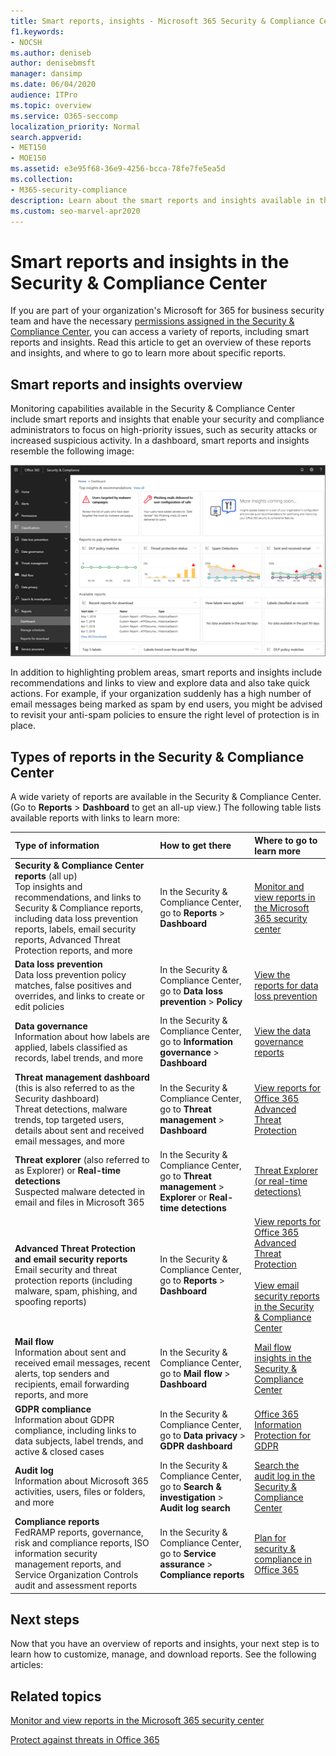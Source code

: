 ```yaml
---
title: Smart reports, insights - Microsoft 365 Security & Compliance Center
f1.keywords:
- NOCSH
ms.author: deniseb
author: denisebmsft
manager: dansimp
ms.date: 06/04/2020
audience: ITPro
ms.topic: overview
ms.service: O365-seccomp
localization_priority: Normal
search.appverid:
- MET150
- MOE150
ms.assetid: e3e95f68-36e9-4256-bcca-78fe7fe5ea5d
ms.collection: 
- M365-security-compliance
description: Learn about the smart reports and insights available in the Security and Compliance Center, and how to use them to view and explore data and take quick actions.
ms.custom: seo-marvel-apr2020
---
```


# Smart reports and insights in the Security &amp; Compliance Center

If you are part of your organization's Microsoft for 365 for business security team and have the necessary [permissions assigned in the Security &amp; Compliance Center](permissions-in-the-security-and-compliance-center.md), you can access a variety of reports, including smart reports and insights. Read this article to get an overview of these reports and insights, and where to go to learn more about specific reports.
      
## Smart reports and insights overview

Monitoring capabilities available in the Security &amp; Compliance Center include smart reports and insights that enable your security and compliance administrators to focus on high-priority issues, such as security attacks or increased suspicious activity. In a dashboard, smart reports and insights resemble the following image:
  
![In the Security &amp; Compliance Center, choose Reports \> Dashboard](../../media/2a668c3d-3fa3-4e37-8149-46989b33ae8c.png)
  
In addition to highlighting problem areas, smart reports and insights include recommendations and links to view and explore data and also take quick actions. For example, if your organization suddenly has a high number of email messages being marked as spam by end users, you might be advised to revisit your anti-spam policies to ensure the right level of protection is in place.
  
## Types of reports in the Security &amp; Compliance Center

A wide variety of reports are available in the Security &amp; Compliance Center. (Go to **Reports** \> **Dashboard** to get an all-up view.) The following table lists available reports with links to learn more: 
  
|**Type of information**|**How to get there**|**Where to go to learn more**|
|:-----|:-----|:-----|
|**Security &amp; Compliance Center reports** (all up)  <br/> Top insights and recommendations, and links to Security &amp; Compliance reports, including data loss prevention reports, labels, email security reports, Advanced Threat Protection reports, and more  <br/> |In the Security &amp; Compliance Center, go to **Reports** \> **Dashboard** <br/> |[Monitor and view reports in the Microsoft 365 security center](../mtp/monitoring-and-reporting.md) <br/> |
|**Data loss prevention** <br/> Data loss prevention policy matches, false positives and overrides, and links to create or edit policies  <br/> |In the Security &amp; Compliance Center, go to **Data loss prevention** \> **Policy** <br/> |[View the reports for data loss prevention](../../compliance/view-the-dlp-reports.md) <br/> |
|**Data governance** <br/> Information about how labels are applied, labels classified as records, label trends, and more  <br/> |In the Security &amp; Compliance Center, go to **Information governance** \> **Dashboard** <br/> |[View the data governance reports](../../compliance/view-the-data-governance-reports.md) <br/> |
|**Threat management dashboard** (this is also referred to as the Security dashboard)  <br/> Threat detections, malware trends, top targeted users, details about sent and received email messages, and more  <br/> |In the Security &amp; Compliance Center, go to **Threat management** \> **Dashboard** <br/> |[View reports for Office 365 Advanced Threat Protection](view-reports-for-atp.md) <br/> |
|**Threat explorer** (also referred to as Explorer) or **Real-time detections** <br/> Suspected malware detected in email and files in Microsoft 365  <br/> |In the Security &amp; Compliance Center, go to **Threat management** \> **Explorer** or **Real-time detections**<br/> |[Threat Explorer (or real-time detections)](threat-explorer.md) <br/> |
|**Advanced Threat Protection and email security reports** <br/> Email security and threat protection reports (including malware, spam, phishing, and spoofing reports)  <br/> |In the Security &amp; Compliance Center, go to **Reports** \> **Dashboard** <br/> |[View reports for Office 365 Advanced Threat Protection](view-reports-for-atp.md) <br/><br/> [View email security reports in the Security &amp; Compliance Center](view-email-security-reports.md) <br/> |
|**Mail flow** <br/> Information about sent and received email messages, recent alerts, top senders and recipients, email forwarding reports, and more  <br/> |In the Security &amp; Compliance Center, go to **Mail flow** \> **Dashboard** <br/> |[Mail flow insights in the Security & Compliance Center](mail-flow-insights-v2.md)<br/> |
|**GDPR compliance** <br/> Information about GDPR compliance, including links to data subjects, label trends, and active &amp; closed cases  <br/> |In the Security &amp; Compliance Center, go to **Data privacy** \> **GDPR dashboard** <br/> |[Office 365 Information Protection for GDPR](https://docs.microsoft.com/microsoft-365/compliance/office-365-information-protection-for-gdpr) <br/> |
|**Audit log** <br/> Information about Microsoft 365 activities, users, files or folders, and more  <br/> |In the Security &amp; Compliance Center, go to **Search &amp; investigation** \> **Audit log search** <br/> |[Search the audit log in the Security &amp; Compliance Center](../../compliance/search-the-audit-log-in-security-and-compliance.md) <br/> |
|**Compliance reports** <br/> FedRAMP reports, governance, risk and compliance reports, ISO information security management reports, and Service Organization Controls audit and assessment reports  <br/> |In the Security &amp; Compliance Center, go to **Service assurance** \> **Compliance reports** <br/> |[Plan for security &amp; compliance in Office 365](../../compliance/plan-for-security-and-compliance.md) <br/> |
  
## Next steps

Now that you have an overview of reports and insights, your next step is to learn how to customize, manage, and download reports. See the following articles:
  

    
## Related topics

[Monitor and view reports in the Microsoft 365 security center](../mtp/monitoring-and-reporting.md)
  
[Protect against threats in Office 365](protect-against-threats.md)
  

